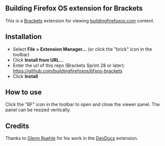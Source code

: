 ## Building Firefox OS extension for Brackets

This is a [Brackets](http://brackets.io) extension for viewing [buildingfirefoxos.com](http://buildingfirefoxos.com) content.

## Installation

* Select **File > Extension Manager...** (or click the "brick" icon in the toolbar)
* Click **Install from URL...**
* Enter the url of this repo (Brackets Sprint 28 or later): https://github.com/buildingfirefoxos/bfxos-brackets
* Click **Install**

## How to use

Click the "BF" icon in the toolbar to open and close the viewer panel. The panel can be resized vertically.


## Credits

Thanks to [Glenn Ruehle](http://github.com/gruehle) for his work in the [DevDocs](https://github.com/gruehle/dev-docs-viewer) extension.
